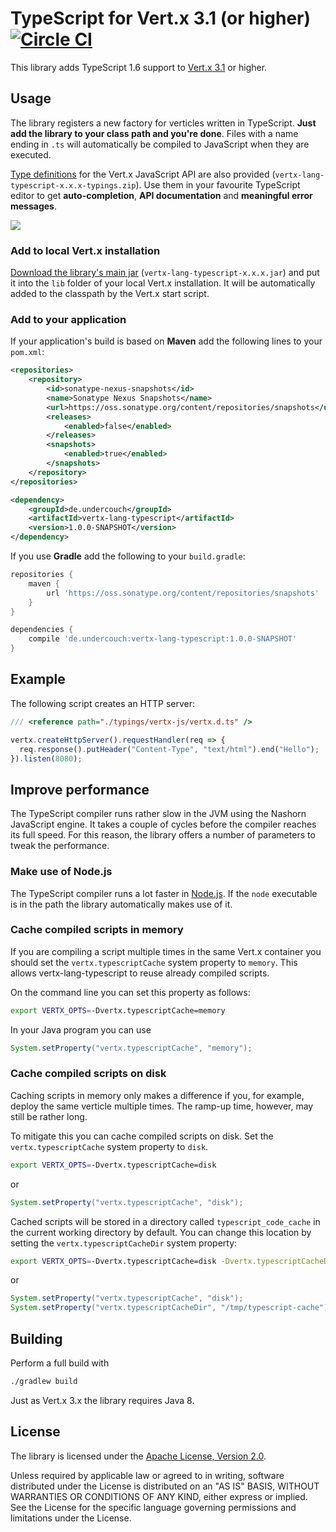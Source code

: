 TypeScript for Vert.x 3.1 (or higher) [![Circle CI](https://circleci.com/gh/michel-kraemer/vertx-lang-typescript/tree/master.svg?style=svg)](https://circleci.com/gh/michel-kraemer/vertx-lang-typescript/tree/master)
=====================================

This library adds TypeScript 1.6 support to [Vert.x 3.1](http://vertx.io) or higher.

Usage
-----

The library registers a new factory for verticles written in TypeScript. **Just
add the library to your class path and you're done**. Files with a name ending
in `.ts` will automatically be compiled to JavaScript when they are executed.

[Type definitions](https://github.com/michel-kraemer/vertx-lang-typescript/releases/)
for the Vert.x JavaScript API are also provided (`vertx-lang-typescript-x.x.x-typings.zip`). Use them in your
favourite TypeScript editor to get **auto-completion**, **API documentation** and
**meaningful error messages**.

<img src="https://raw.githubusercontent.com/michel-kraemer/vertx-lang-typescript/aaa67228c998bf9dc64b5f45fb407ef56169efec/screencast.gif">

### Add to local Vert.x installation

[Download the library's main jar](https://github.com/michel-kraemer/vertx-lang-typescript/releases/) (`vertx-lang-typescript-x.x.x.jar`)
and put it into the `lib` folder of your local Vert.x installation. It will be automatically
added to the classpath by the Vert.x start script.

### Add to your application

If your application's build is based on **Maven** add the following lines to your
`pom.xml`:

```xml
<repositories>
    <repository>
        <id>sonatype-nexus-snapshots</id>
        <name>Sonatype Nexus Snapshots</name>
        <url>https://oss.sonatype.org/content/repositories/snapshots</url>
        <releases>
            <enabled>false</enabled>
        </releases>
        <snapshots>
            <enabled>true</enabled>
        </snapshots>
    </repository>
</repositories>

<dependency>
    <groupId>de.undercouch</groupId>
    <artifactId>vertx-lang-typescript</artifactId>
    <version>1.0.0-SNAPSHOT</version>
</dependency>
```

If you use **Gradle** add the following to your `build.gradle`:

```gradle
repositories {
    maven {
        url 'https://oss.sonatype.org/content/repositories/snapshots'
    }
}

dependencies {
    compile 'de.undercouch:vertx-lang-typescript:1.0.0-SNAPSHOT'
}
```

Example
-------

The following script creates an HTTP server:

```typescript
/// <reference path="./typings/vertx-js/vertx.d.ts" />

vertx.createHttpServer().requestHandler(req => {
  req.response().putHeader("Content-Type", "text/html").end("Hello");
}).listen(8080);
```

Improve performance
-------------------

The TypeScript compiler runs rather slow in the JVM using the Nashorn JavaScript
engine. It takes a couple of cycles before the compiler reaches its full speed.
For this reason, the library offers a number of parameters to tweak the
performance.

### Make use of Node.js

The TypeScript compiler runs a lot faster in [Node.js](https://nodejs.org/).
If the `node` executable is in the path the library automatically makes use of it.

### Cache compiled scripts in memory

If you are compiling a script multiple times in the same Vert.x container you
should set the `vertx.typescriptCache` system property to `memory`. This allows
vertx-lang-typescript to reuse already compiled scripts.

On the command line you can set this property as follows:

```bash
export VERTX_OPTS=-Dvertx.typescriptCache=memory
```

In your Java program you can use

```java
System.setProperty("vertx.typescriptCache", "memory");
```

### Cache compiled scripts on disk

Caching scripts in memory only makes a difference if you, for example, deploy
the same verticle multiple times. The ramp-up time, however, may still be
rather long.

To mitigate this you can cache compiled scripts on disk. Set the
`vertx.typescriptCache` system property to `disk`.

```bash
export VERTX_OPTS=-Dvertx.typescriptCache=disk
```

or

```java
System.setProperty("vertx.typescriptCache", "disk");
```

Cached scripts will be stored in a directory called `typescript_code_cache`
in the current working directory by default. You can change this location
by setting the `vertx.typescriptCacheDir` system property:

```bash
export VERTX_OPTS=-Dvertx.typescriptCache=disk -Dvertx.typescriptCacheDir=/tmp/typescript-cache
```

or

```java
System.setProperty("vertx.typescriptCache", "disk");
System.setProperty("vertx.typescriptCacheDir", "/tmp/typescript-cache");
```

Building
--------

Perform a full build with

```bash
./gradlew build
```

Just as Vert.x 3.x the library requires Java 8.

License
-------

The library is licensed under the
[Apache License, Version 2.0](http://www.apache.org/licenses/LICENSE-2.0).

Unless required by applicable law or agreed to in writing, software
distributed under the License is distributed on an "AS IS" BASIS,
WITHOUT WARRANTIES OR CONDITIONS OF ANY KIND, either express or implied.
See the License for the specific language governing permissions and
limitations under the License.
